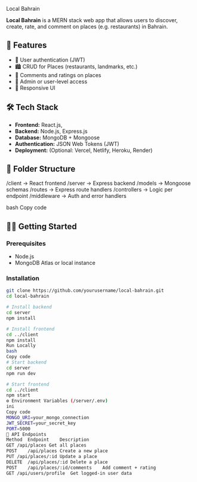  Local Bahrain

**Local Bahrain** is a MERN stack web app that allows users to discover, create, rate, and comment on places (e.g. restaurants) in Bahrain.

## 🚀 Features

- 🔐 User authentication (JWT)
- 🏙 CRUD for Places (restaurants, landmarks, etc.)
- 💬 Comments and ratings on places
- 🧾 Admin or user-level access
- 📱 Responsive UI

## 🛠️ Tech Stack

- **Frontend:** React.js,
- **Backend:** Node.js, Express.js
- **Database:** MongoDB + Mongoose
- **Authentication:** JSON Web Tokens (JWT)
- **Deployment:** (Optional: Vercel, Netlify, Heroku, Render)

## 📁 Folder Structure

/client → React frontend
/server → Express backend
/models → Mongoose schemas
/routes → Express route handlers
/controllers → Logic per endpoint
/middleware → Auth and error handlers

bash
Copy code

## 🧑‍💻 Getting Started

### Prerequisites
- Node.js
- MongoDB Atlas or local instance

### Installation

```bash
git clone https://github.com/yourusername/local-bahrain.git
cd local-bahrain

# Install backend
cd server
npm install

# Install frontend
cd ../client
npm install
Run Locally
bash
Copy code
# Start backend
cd server
npm run dev

# Start frontend
cd ../client
npm start
⚙️ Environment Variables (/server/.env)
ini
Copy code
MONGO_URI=your_mongo_connection
JWT_SECRET=your_secret_key
PORT=5000
🔗 API Endpoints
Method	Endpoint	Description
GET	/api/places	Get all places
POST	/api/places	Create a new place
PUT	/api/places/:id	Update a place
DELETE	/api/places/:id	Delete a place
POST	/api/places/:id/comments	Add comment + rating
GET	/api/users/profile	Get logged-in user data